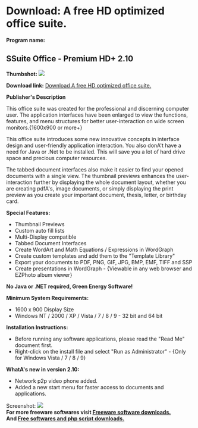 # Download: A free HD optimized office suite.

**Program name:**

## SSuite Office - Premium HD+ 2.10

  
**Thumbshot:** ![](http://www.freewarefiles.com/screenshot/ssuiteprmhd1_md.jpg)   
  
**Download link:** [Download A free HD optimized office suite.](http://freesoftwares.boysofts.com/SSuite-Office-Premium-HD_program_70515.html)  
  


**Publisher's Description**  
  


This office suite was created for the professional and discerning computer user. The application interfaces have been enlarged to view the functions, features, and menu structures for better user-interaction on wide screen monitors.{1600x900 or more+} 

This office suite introduces some new innovative concepts in interface design and user-friendly application interaction. You also donA't have a need for Java or .Net to be installed. This will save you a lot of hard drive space and precious computer resources.

The tabbed document interfaces also make it easier to find your opened documents with a single view. The thumbnail previews enhances the user-interaction further by displaying the whole document layout, whether you are creating pdfA's, image documents, or simply displaying the print preview as you create your important document, thesis, letter, or birthday card.

**Special Features:**

  * Thumbnail Previews 
  * Custom auto fill lists 
  * Multi-Display compatible 
  * Tabbed Document Interfaces 
  * Create WordArt and Math Equations / Expressions in WordGraph 
  * Create custom templates and add them to the "Template Library" 
  * Export your documents to PDF, PNG, GIF, JPG, BMP, EMF, TIFF and SSP 
  * Create presentations in WordGraph - {Viewable in any web browser and EZPhoto album viewer} 

**No Java or .NET required, Green Energy Software!**

**Minimum System Requirements:**

  * 1600 x 900 Display Size 
  * Windows NT / 2000 / XP / Vista / 7 / 8 / 9 - 32 bit and 64 bit 

**Installation Instructions:**

  * Before running any software applications, please read the "Read Me" document first. 
  * Right-click on the install file and select "Run as Administrator" - {Only for Windows Vista / 7 / 8 / 9} 

**WhatA's new in version 2.10:**

  * Network p2p video phone added. 
  * Added a new start menu for faster access to documents and applications. 

  
  
Screenshot: ![](http://www.freewarefiles.com/screenshot/ssuiteprmhd1.jpg)   
**For more freeware softwares visit [Freeware software downloads.](http://freesoftwares.boysofts.com/)**   
**And [Free softwares and php script downloads.](http://www.boysofts.com/)**
